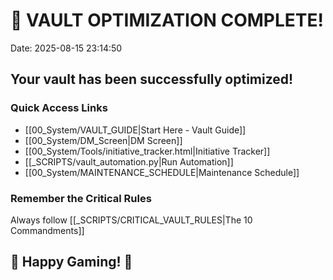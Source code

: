 # 🎉 VAULT OPTIMIZATION COMPLETE!

Date: 2025-08-15 23:14:50

## Your vault has been successfully optimized!

### Quick Access Links
- [[00_System/VAULT_GUIDE|Start Here - Vault Guide]]
- [[00_System/DM_Screen|DM Screen]]
- [[00_System/Tools/initiative_tracker.html|Initiative Tracker]]
- [[_SCRIPTS/vault_automation.py|Run Automation]]
- [[00_System/MAINTENANCE_SCHEDULE|Maintenance Schedule]]

### Remember the Critical Rules
Always follow [[_SCRIPTS/CRITICAL_VAULT_RULES|The 10 Commandments]]

## 🎲 Happy Gaming! 🎲
